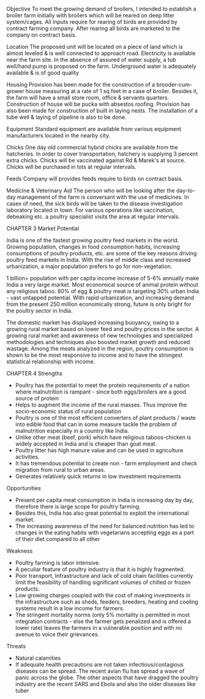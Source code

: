 Objective 
To meet the growing demand of broilers, I intended to establish a broiler farm initially with broilers which will be reared on deep litter system/cages. All inputs require for rearing of birds are provided by contract farming company. After rearing all birds are marketed to the company on contract basis.

Location
The proposed unit will be located on a piece of land which is almost leveled & is well connected to approach road. Electricity is available near the farm site. In the absence of assured of water supply, a tub well/hand pump is proposed on the farm. Underground water is adequately available & is of good quality

Housing
Provision has been made for the construction of a brooder-cum-grower house measuring at a rate of 1 sq feet in a case of broiler. Besides it, the farm will have a small store room, office & servants quarters. Construction of house will be pucka with absestos roofing. Provision has also been made for construction of built in laying nests. The installation of a tube well & laying of pipeline is also to be done.

Equipment
Standard equipment are available from various equipment manufacturers located in the nearby city.

Chicks
One day old commercial hybrid chicks are available from the hatcheries. In order to cover transportation, hatchery is supplying 3 percent extra chicks. Chicks will be vaccinated against Rd & Marek's at source. Chicks will be purchased in lots at regular intervals.

Feeds
Company will provides feeds require to birds on contract basis.

Medicine & Veterinary Aid
The person who will be looking after the day-to-day management of the farm is conversant with the use of medicines. In cases of need, the sick birds will be taken to the disease investigation laboratory located in town. For various operations like vaccination, debeaking etc. a poultry specialist visits the area at regular intervals.



CHAPTER 3
Market Potential

India is one of the fastest growing poultry feed markets in the world. Growing population, changes in food consumption habits, increasing consumptions of poultry products, etc. are some of the key reasons driving poultry feed markets in India. With the rise of middle class and increased urbanization, a major population prefers to go for non-vegetation.

1 billion+ population with per capita income increase of 5-6% annually make India a very large market. Most economical source of animal protein without any religious taboo. 80% of egg & poultry meat is targeting 30% urban India - vast untapped potential. With rapid urbanization, and increasing demand from the present 250 million economically strong, future is only bright for the poultry sector in India.

The domestic market has displayed increasing buoyancy, owing to a growing rural market based on lower feed and poultry prices in the sector. A growing rural market and awareness of new technologies and specialized methodologies and techniques also boosted market growth and reduced wastage. Among the meats analyzed in the region, poultry consumption is shown to be the most responsive to income and to have the strongest statistical relationship with income.


CHAPTER 4
Strengths

- Poultry has the potential to meet the protein requirements of a nation where malnutrition is rampant - since both eggs/broilers are a good source of protein
- Helps to augment the income of the rural masses. Thus improve the socio-economic status of rural population
- Poultry is one of the most efficient converters of plant products / waste into edible food that can in some measure tackle the problem of malnutrition especially in a country like India.
- Unlike other meat (beef, pork) which have religious taboos-chicken is widely accepted in India and is cheaper than goat meat.
- Poultry litter has high manure value and can be used in agriculture activities.
- It has tremendous potential to create non - farm employment and check migration from rural to urban areas.
- Generates relatively quick returns in low investment requirements

Opportunities
- Present per capita meat consumption in India is increasing day by day, therefore there is large scope for poultry farming.
- Besides this, India has also great potential to exploit the international market.
- The increasing awareness of the need for balanced nutrition has led to changes in the eating habits with vegetarians accepting eggs as a part of their diet compared to all other

Weakness
- Poultry farming is labor intensive.
- A peculiar feature of poultry industry is that it is highly fragmented.
- Poor transport, Infrastructure and lack of cold chain facilities currently limit the feasibility of handling significant volumes of chilled or frozen products.
- Low growing charges coupled with the cost of making investments in the infrastructure such as sheds, feeders, breeders, heating and cooling systems result in a low income for farmers.
- The stringent mortality norms (only 5% mortality is permitted in most integration contracts - else the farmer gets penalized and is offered a lower rate) leaves the farmers in a vulnerable position and with no avenue to voice their grievances.

Threats
- Natural calamities 
- If adequate health precautions are not taken infectious/contagious diseases can be spread. The recent avian flu has spread a wave of panic across the globe. The other aspects that have dragged the poultry industry are the recent SARS and Ebola and also the older diseases like tuber
